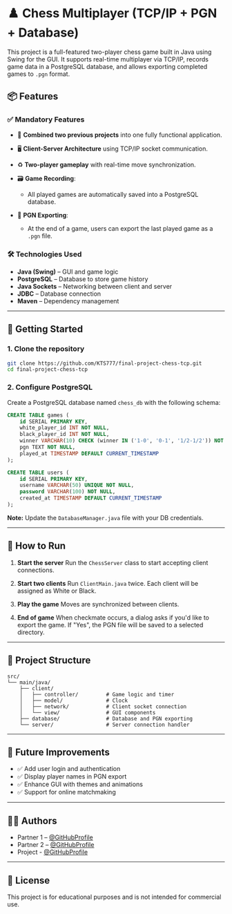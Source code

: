 # ♟️ Chess Multiplayer (TCP/IP + PGN + Database)

This project is a full-featured two-player chess game built in Java using Swing for the GUI. It supports real-time multiplayer via TCP/IP,
records game data in a PostgreSQL database, and allows exporting completed games to `.pgn` format.

## 📦 Features

### ✅ Mandatory Features

* 🧩 **Combined two previous projects** into one fully functional application.
* 🖥️ **Client-Server Architecture** using TCP/IP socket communication.
* ♻️ **Two-player gameplay** with real-time move synchronization.
* 🗃️ **Game Recording**:

  * All played games are automatically saved into a PostgreSQL database.
* 📁 **PGN Exporting**:

  * At the end of a game, users can export the last played game as a `.pgn` file.

### 🛠 Technologies Used

* **Java (Swing)** – GUI and game logic
* **PostgreSQL** – Database to store game history
* **Java Sockets** – Networking between client and server
* **JDBC** – Database connection
* **Maven** – Dependency management

---

## 🚀 Getting Started

### 1. Clone the repository

```bash
git clone https://github.com/KTS777/final-project-chess-tcp.git
cd final-project-chess-tcp
```

### 2. Configure PostgreSQL

Create a PostgreSQL database named `chess_db` with the following schema:

```sql
CREATE TABLE games (
    id SERIAL PRIMARY KEY,
    white_player_id INT NOT NULL,
    black_player_id INT NOT NULL,
    winner VARCHAR(10) CHECK (winner IN ('1-0', '0-1', '1/2-1/2')) NOT NULL,
    pgn TEXT NOT NULL,
    played_at TIMESTAMP DEFAULT CURRENT_TIMESTAMP
);

CREATE TABLE users (
    id SERIAL PRIMARY KEY,
    username VARCHAR(50) UNIQUE NOT NULL,
    password VARCHAR(100) NOT NULL,
    created_at TIMESTAMP DEFAULT CURRENT_TIMESTAMP
);
```

**Note:** Update the `DatabaseManager.java` file with your DB credentials.

---

## 🧪 How to Run

1. **Start the server**
   Run the `ChessServer` class to start accepting client connections.

2. **Start two clients**
   Run `ClientMain.java` twice.
   Each client will be assigned as White or Black.

3. **Play the game**
   Moves are synchronized between clients.

4. **End of game**
   When checkmate occurs, a dialog asks if you'd like to export the game.
   If "Yes", the PGN file will be saved to a selected directory.

---

## 📂 Project Structure

```
src/
└── main/java/
    ├── client/
    │   ├── controller/         # Game logic and timer
    │   ├── model/              # Clock
    │   ├── network/            # Client socket connection
    │   └── view/               # GUI components
    ├── database/               # Database and PGN exporting
    └── server/                 # Server connection handler
```

---

## 📌 Future Improvements

* ✅ Add user login and authentication
* ✅ Display player names in PGN export
* ✅ Enhance GUI with themes and animations
* ✅ Support for online matchmaking

---

## 🧑‍💻 Authors

* Partner 1 – [@GitHubProfile](https://github.com/KTS777)
* Partner 2 – [@GitHubProfile](https://github.com/temoqometiani)
* Project - [@GitHubProfile](https://github.com/KTS777/final-project-chess-tcp)

---

## 📃 License

This project is for educational purposes and is not intended for commercial use.


